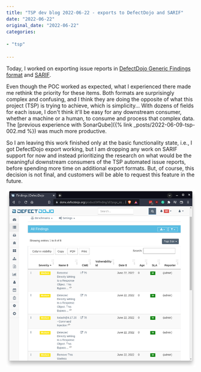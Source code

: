 ```yaml
---
title: "TSP dev blog 2022-06-22 - exports to DefectDojo and SARIF"
date: "2022-06-22"
original_date: "2022-06-22"
categories:

- "tsp"

---
```


Today, I worked on exporting issue reports in 
[DefectDojo Generic Findings format](https://defectdojo.github.io/django-DefectDojo/integrations/parsers/#generic-findings-import)
and [SARIF](https://sarifweb.azurewebsites.net/).

Even though the POC worked as expected, what I experienced there made me rethink
the priority for these items. Both formats are surprisingly complex and
confusing, and I think they are doing the opposite of what this project (TSP) is
trying to achieve, which is simplicity... With dozens of fields for each issue,
I don't think it'll be easy for any downstream consumer, whether a machine or a
human, to consume and process that complex data. The [previous experience with
SonarQube]({% link _posts/2022-06-09-tsp-002.md %}) was much more productive.

So I am leaving this work finished only at the basic functionality state, i.e.,
I got DefectDojo export working, but I am dropping any work on SARIF support for
now and instead prioritizing the research on what would be the meaningful
downstream consumers of the TSP automated issue reports, before spending more
time on additional export formats. But, of course, this decision is not final,
and customers will be able to request this feature in the future.

[![screenshot](images/tsp05.png)](images/tsp05.png)
